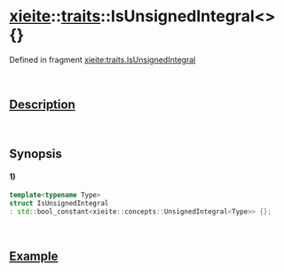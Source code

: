 # [xieite](../../xieite.md)\:\:[traits](../../traits.md)\:\:IsUnsignedIntegral\<\> \{\}
Defined in fragment [xieite:traits.IsUnsignedIntegral](../../../src/traits/is_unsigned_integral.cpp)

&nbsp;

## [Description](../concepts/unsigned_integral.md#Description)

&nbsp;

## Synopsis
#### 1)
```cpp
template<typename Type>
struct IsUnsignedIntegral
: std::bool_constant<xieite::concepts::UnsignedIntegral<Type>> {};
```

&nbsp;

## [Example](../concepts/unsigned_integral.md#Example)
